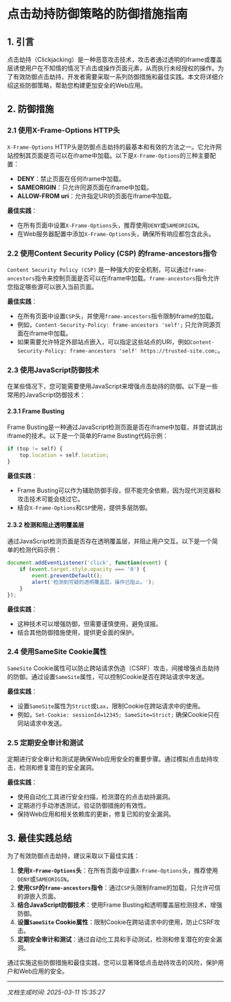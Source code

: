 # 点击劫持防御策略的防御措施指南

## 1. 引言

点击劫持（Clickjacking）是一种恶意攻击技术，攻击者通过透明的iframe或覆盖层诱使用户在不知情的情况下点击或操作页面元素，从而执行未经授权的操作。为了有效防御点击劫持，开发者需要采取一系列防御措施和最佳实践。本文将详细介绍这些防御策略，帮助您构建更加安全的Web应用。

## 2. 防御措施

### 2.1 使用X-Frame-Options HTTP头

`X-Frame-Options` HTTP头是防御点击劫持的最基本和有效的方法之一。它允许网站控制其页面是否可以在iframe中加载。以下是`X-Frame-Options`的三种主要配置：

- **DENY**：禁止页面在任何iframe中加载。
- **SAMEORIGIN**：只允许同源页面在iframe中加载。
- **ALLOW-FROM uri**：允许指定URI的页面在iframe中加载。

**最佳实践**：
- 在所有页面中设置`X-Frame-Options`头，推荐使用`DENY`或`SAMEORIGIN`。
- 在Web服务器配置中添加`X-Frame-Options`头，确保所有响应都包含此头。

### 2.2 使用Content Security Policy (CSP) 的frame-ancestors指令

`Content Security Policy (CSP)` 是一种强大的安全机制，可以通过`frame-ancestors`指令来控制页面是否可以在iframe中加载。`frame-ancestors`指令允许您指定哪些源可以嵌入当前页面。

**最佳实践**：
- 在所有页面中设置`CSP`头，并使用`frame-ancestors`指令限制iframe的加载。
- 例如，`Content-Security-Policy: frame-ancestors 'self';` 只允许同源页面在iframe中加载。
- 如果需要允许特定外部站点嵌入，可以指定这些站点的URI，例如`Content-Security-Policy: frame-ancestors 'self' https://trusted-site.com;`。

### 2.3 使用JavaScript防御技术

在某些情况下，您可能需要使用JavaScript来增强点击劫持的防御。以下是一些常用的JavaScript防御技术：

#### 2.3.1 Frame Busting

Frame Busting是一种通过JavaScript检测页面是否在iframe中加载，并尝试跳出iframe的技术。以下是一个简单的Frame Busting代码示例：

```javascript
if (top != self) {
    top.location = self.location;
}
```

**最佳实践**：
- Frame Busting可以作为辅助防御手段，但不能完全依赖，因为现代浏览器和攻击技术可能会绕过它。
- 结合`X-Frame-Options`和`CSP`使用，提供多层防御。

#### 2.3.2 检测和阻止透明覆盖层

通过JavaScript检测页面是否存在透明覆盖层，并阻止用户交互。以下是一个简单的检测代码示例：

```javascript
document.addEventListener('click', function(event) {
    if (event.target.style.opacity === '0') {
        event.preventDefault();
        alert('检测到可疑的透明覆盖层，操作已阻止。');
    }
});
```

**最佳实践**：
- 这种技术可以增强防御，但需要谨慎使用，避免误报。
- 结合其他防御措施使用，提供更全面的保护。

### 2.4 使用SameSite Cookie属性

`SameSite` Cookie属性可以防止跨站请求伪造（CSRF）攻击，间接增强点击劫持的防御。通过设置`SameSite`属性，可以控制Cookie是否在跨站请求中发送。

**最佳实践**：
- 设置`SameSite`属性为`Strict`或`Lax`，限制Cookie在跨站请求中的使用。
- 例如，`Set-Cookie: sessionId=12345; SameSite=Strict;` 确保Cookie只在同站请求中发送。

### 2.5 定期安全审计和测试

定期进行安全审计和测试是确保Web应用安全的重要步骤。通过模拟点击劫持攻击，检测和修复潜在的安全漏洞。

**最佳实践**：
- 使用自动化工具进行安全扫描，检测潜在的点击劫持漏洞。
- 定期进行手动渗透测试，验证防御措施的有效性。
- 保持Web应用和相关依赖库的更新，修复已知的安全漏洞。

## 3. 最佳实践总结

为了有效防御点击劫持，建议采取以下最佳实践：

1. **使用`X-Frame-Options`头**：在所有页面中设置`X-Frame-Options`头，推荐使用`DENY`或`SAMEORIGIN`。
2. **使用`CSP`的`frame-ancestors`指令**：通过`CSP`头限制iframe的加载，只允许可信的源嵌入页面。
3. **结合JavaScript防御技术**：使用Frame Busting和透明覆盖层检测技术，增强防御。
4. **设置`SameSite` Cookie属性**：限制Cookie在跨站请求中的使用，防止CSRF攻击。
5. **定期安全审计和测试**：通过自动化工具和手动测试，检测和修复潜在的安全漏洞。

通过实施这些防御措施和最佳实践，您可以显著降低点击劫持攻击的风险，保护用户和Web应用的安全。

---

*文档生成时间: 2025-03-11 15:35:27*
